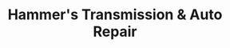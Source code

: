 ---
title: "Hammer's Transmission & Auto Repair"
url: /jamestown/hammers-transmission-and-auto-repair/
shop: car repair
---